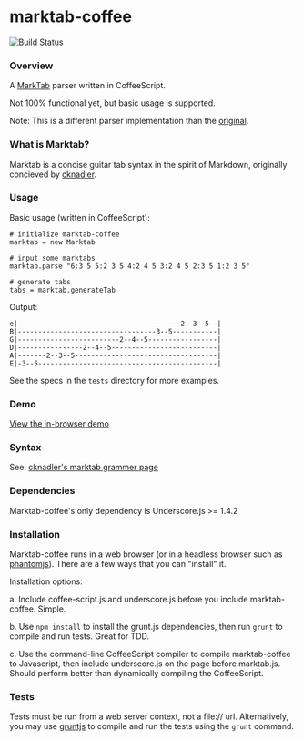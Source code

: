 # marktab-coffee
[![Build Status](https://travis-ci.org/russplaysguitar/marktab-coffee.png)](https://travis-ci.org/russplaysguitar/marktab-coffee)

### Overview
A [MarkTab](https://github.com/cknadler/marktab) parser written in CoffeeScript. 

Not 100% functional yet, but basic usage is supported.

Note: This is a different parser implementation than the [original](https://github.com/cknadler/marktab).

### What is Marktab?

Marktab is a concise guitar tab syntax in the spirit of Markdown, originally concieved by [cknadler](https://github.com/cknadler/).

### Usage

Basic usage (written in CoffeeScript):

    # initialize marktab-coffee
    marktab = new Marktab

    # input some marktabs
    marktab.parse "6:3 5 5:2 3 5 4:2 4 5 3:2 4 5 2:3 5 1:2 3 5"
    
    # generate tabs
    tabs = marktab.generateTab
    
Output:

	e|----------------------------------------2--3--5--|
	B|----------------------------------3--5-----------|
	G|-------------------------2--4--5-----------------|
	D|----------------2--4--5--------------------------|
	A|-------2--3--5-----------------------------------|
	E|-3--5--------------------------------------------|

See the specs in the `tests` directory for more examples.

### Demo
[View the in-browser demo](http://russplaysguitar.github.com/marktab-coffee/)

### Syntax

See: [cknadler's marktab grammer page](https://github.com/cknadler/marktab/blob/master/docs/grammar.md)

### Dependencies

Marktab-coffee's only dependency is Underscore.js >= 1.4.2

### Installation

Marktab-coffee runs in a web browser (or in a headless browser such as [phantomjs](http://phantomjs.org/)). There are a few ways that you can "install" it. 

Installation options:

a. Include coffee-script.js and underscore.js before you include marktab-coffee. Simple.

b. Use `npm install` to install the grunt.js dependencies, then run `grunt` to compile and run tests. Great for TDD.

c. Use the command-line CoffeeScript compiler to compile marktab-coffee to Javascript, then include underscore.js on the page before marktab.js. Should perform better than dynamically compiling the CoffeeScript.

### Tests
Tests must be run from a web server context, not a file:// url. Alternatively, you may use [gruntjs](http://gruntjs.com/) to compile and run the tests using the `grunt` command.